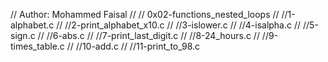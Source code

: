 // Author: Mohammed Faisal
//
// 0x02-functions_nested_loops
//
//1-alphabet.c
//
//2-print_alphabet_x10.c
//
//3-islower.c
//
//4-isalpha.c
//
//5-sign.c
//
//6-abs.c
//
//7-print_last_digit.c
//
//8-24_hours.c
//
//9-times_table.c
//
//10-add.c
//
//11-print_to_98.c

